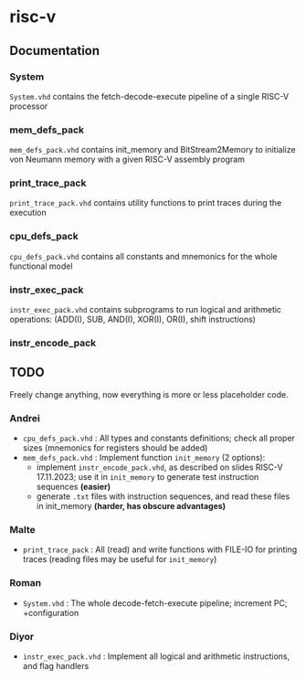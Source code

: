 # risc-v
## Documentation
### System
`System.vhd` contains the fetch-decode-execute pipeline of a single RISC-V processor
### mem_defs_pack
`mem_defs_pack.vhd` contains init_memory and BitStream2Memory to initialize von Neumann memory with a given RISC-V assembly program
### print_trace_pack
`print_trace_pack.vhd` contains utility functions to print traces during the execution
### cpu_defs_pack
`cpu_defs_pack.vhd` contains all constants and mnemonics for the whole functional model
### instr_exec_pack
`instr_exec_pack.vhd` contains subprograms to run logical and arithmetic operations: (ADD(I), SUB, AND(I), XOR(I), OR(I), shift instructions)
### instr_encode_pack
## TODO
Freely change anything, now everything is more or less placeholder code.
### Andrei
- `cpu_defs_pack.vhd` : All types and constants definitions; check all proper sizes (mnemonics for registers should be added)
- `mem_defs_pack.vhd` : Implement function `init_memory` (2 options):
    - implement `instr_encode_pack.vhd`, as described on slides RISC-V 17.11.2023; use it in `init_memory` to generate test instruction sequences **(easier)**
    - generate `.txt` files with instruction sequences, and read these files in init_memory **(harder, has obscure advantages)**
### Malte
- `print_trace_pack` : All (read) and write functions with FILE-IO for printing traces (reading files may be useful for `init_memory`) 
### Roman
- `System.vhd` : The whole decode-fetch-execute pipeline; increment PC; +configuration
### Diyor
- `instr_exec_pack.vhd` : Implement all logical and arithmetic instructions, and flag handlers
